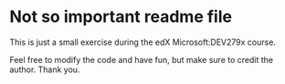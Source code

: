 # Not so important readme file

This is just a small exercise during the edX Microsoft:DEV279x course.

Feel free to modify the code and have fun, but make sure to credit the author. Thank you.